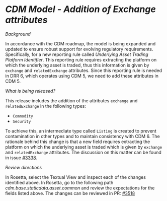 # _CDM Model - Addition of Exchange attributes_

_Background_

In accordance with the CDM roadmap, the model is being expanded and updated to ensure robust support for evolving regulatory requirements. Specifically, for a new reporting rule called _Underlying Asset Trading Platform Identifier_. This reporting rule requires extracting the platform on which the underlying asset is traded, thus this information is given by `exchange` and `relatedExchange` attributes. Since this reporting rule is needed in DRR 6, which operates using CDM 5, we need to add these attributes in CDM 5.

_What is being released?_

This release includes the addition of the attributes `exchange` and `relatedExchange` in the following types:
- `Commodity`
- `Security`

To achieve this, an intermediate type called `Listing` is created to prevent contamination in other types and to maintain consistency with CDM 6. The rationale behind this change is that a new field requires extracting the platform on which the underlying asset is traded which is given by `exchange` and `relatedExchange` attributes. The discussion on this matter can be found in issue [#3338](https://github.com/finos/common-domain-model/issues/3338).

_Review directions_

In Rosetta, select the Textual View and inspect each of the changes identified above.
In Rosetta, go to the following path _cdm.base.staticdata.asset.common_ and review the expectations for the fields listed above.
The changes can be reviewed in PR: [#3518](https://github.com/finos/common-domain-model/pull/3518)
